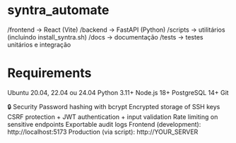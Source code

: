 # syntra_automate

/frontend        → React (Vite)
/backend         → FastAPI (Python)
/scripts         → utilitários (incluindo install_syntra.sh)
/docs            → documentação
/tests           → testes unitários e integração


# Requirements
Ubuntu 20.04, 22.04 ou 24.04
Python 3.11+
Node.js 18+
PostgreSQL 14+
Git

🔒 Security
Password hashing with bcrypt
Encrypted storage of SSH keys
CSRF protection + JWT authentication + input validation
Rate limiting on sensitive endpoints
Exportable audit logs
Frontend (development): http://localhost:5173 Production (via script): http://YOUR_SERVER
